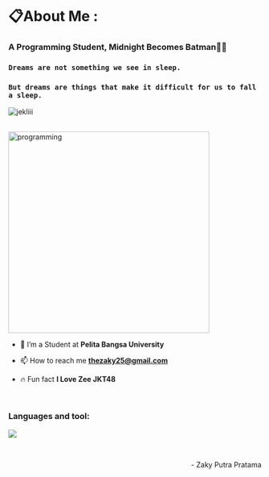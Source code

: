 <h1 align="left">📋About Me : </h1>
<h3 align="left">A Programming Student, Midnight Becomes Batman🤙🏽</h3>

### `Dreams are not something we see in sleep.`
### `But dreams are things that make it difficult for us to fall a sleep.`

<p align="left"> 
 <img src="https://komarev.com/ghpvc/?username=jekliii&label=Profile%20views&color=6A5ACD&style=flat" alt="jekliii" /> 
<!--  <img src="https://img.shields.io/badge/Languages-Python | Java | PHP | Typescript | Node | React -green.svg" alt="supun nanayakkara's languages" /> -->
<!--  <img alt="Profile followers" src="https://img.shields.io/github/followers/supuna97"> -->
</p>
<br>
<img align="center" alt="programming" width="400" src="https://cdna.artstation.com/p/assets/images/images/060/460/880/original/pixel-jeff-chill-mario-2023-2.gif?1678633376">
<br>

- 📌 I’m a Student at **Pelita Bangsa University**

- 📫 How to reach me **thezaky25@gmail.com**

- 🔥 Fun fact **I Love Zee JKT48**

<br>
<h3 align="left">Languages and tool:</h3>

<p align="left">
  <a href="https://skillicons.dev">
    <img src="https://skillicons.dev/icons?i=python,git,github,vscode" />
  </a>
</p>
<br>
<p align="right" > - Zaky Putra Pratama </a></p>
